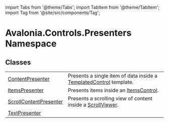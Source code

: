 import Tabs from '@theme/Tabs'; 
import TabItem from '@theme/TabItem'; 
import Tag from '@site/src/components/Tag'; 

# Avalonia.Controls.Presenters Namespace






## Classes
<table>
<tr>
<td><a href="T_Avalonia_Controls_Presenters_ContentPresenter">ContentPresenter</a></td>
<td>Presents a single item of data inside a <a href="T_Avalonia_Controls_Primitives_TemplatedControl">TemplatedControl</a> template.</td>
</tr>
<tr>
<td><a href="T_Avalonia_Controls_Presenters_ItemsPresenter">ItemsPresenter</a></td>
<td>Presents items inside an <a href="T_Avalonia_Controls_ItemsControl">ItemsControl</a>.</td>
</tr>
<tr>
<td><a href="T_Avalonia_Controls_Presenters_ScrollContentPresenter">ScrollContentPresenter</a></td>
<td>Presents a scrolling view of content inside a <a href="T_Avalonia_Controls_ScrollViewer">ScrollViewer</a>.</td>
</tr>
<tr>
<td><a href="T_Avalonia_Controls_Presenters_TextPresenter">TextPresenter</a></td>
<td> </td>
</tr>
</table>